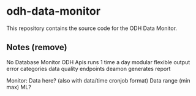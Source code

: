 # odh-data-monitor

This repository contains the source code for the ODH Data Monitor.

## Notes (remove)
No Database
Monitor ODH Apis
runs 1 time a day
modular
flexible output
error categories
data quality endpoints
deamon generates report

Monitor:
Data here? (also with data/time cronjob format)
Data range (min max)
ML?
